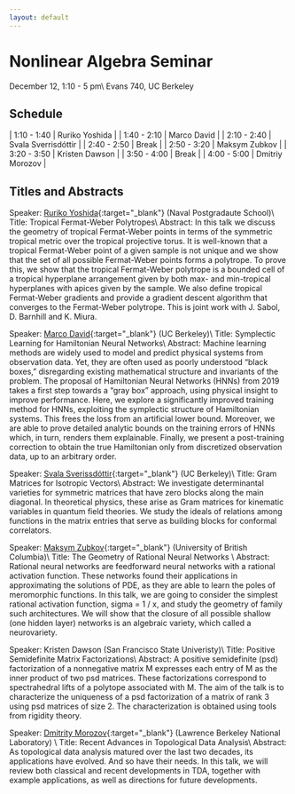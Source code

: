 ```yaml
---
layout: default
---
```



# Nonlinear Algebra Seminar
December 12, 1:10 - 5 pm\\
Evans 740, UC Berkeley

## Schedule

| 1:10 - 1:40 | Ruriko Yoshida |
| 1:40 - 2:10 | Marco David |
| 2:10 - 2:40 | Svala Sverrisdóttir  |
| 2:40 - 2:50 | Break |
| 2:50 - 3:20 | Maksym Zubkov |
| 3:20 - 3:50 | Kristen Dawson  |
| 3:50 - 4:00 | Break |
| 4:00 - 5:00 | Dmitriy Morozov |

## Titles and Abstracts




<span class="header-color">Speaker:</span>
[Ruriko Yoshida](http://www.polytopes.net){:target="_blank"} (Naval Postgradaute School)\\
<span class="header-color">Title:</span>
Tropical Fermat-Weber Polytropes\\
<span class="header-color">Abstract:</span>
In this talk we discuss the geometry of tropical Fermat-Weber points in terms of the symmetric tropical metric over the tropical projective torus.  It is well-known that a tropical Fermat-Weber point of a given sample is not unique and we show that the set of all possible Fermat-Weber points forms a polytrope. To prove this, we show that the tropical Fermat-Weber polytrope is a bounded cell of a tropical hyperplane arrangement given by both max- and min-tropical hyperplanes with apices given by the sample. We also define tropical Fermat-Weber gradients and provide a gradient descent algorithm that converges to the Fermat-Weber polytrope.  This is joint work with J. Sabol, D. Barnhill and K. Miura. 


<span class="header-color">Speaker:</span>
[Marco David](https://physics.berkeley.edu/people/marco-david){:target="_blank"} (UC Berkeley)\\
<span class="header-color">Title:</span>
Symplectic Learning for Hamiltonian Neural Networks\\
<span class="header-color">Abstract:</span>
Machine learning methods are widely used to model and predict physical systems from observation data. Yet, they are often used as poorly understood “black boxes,” disregarding existing mathematical structure and invariants of the problem. The proposal of Hamiltonian Neural Networks (HNNs) from 2019 takes a first step towards a “gray box” approach, using physical insight to improve performance. Here, we explore a significantly improved training method for HNNs, exploiting the symplectic structure of Hamiltonian systems. This frees the loss from an artificial lower bound. Moreover, we are able to prove detailed analytic bounds on the training errors of HNNs which, in turn, renders them explainable. Finally, we present a post-training correction to obtain the true Hamiltonian only from discretized observation data, up to an arbitrary order.

<span class="header-color">Speaker:</span>
[Svala Sverissdóttir](https://math.berkeley.edu/~svala/){:target="_blank"} (UC Berkeley)\\
<span class="header-color">Title:</span>
Gram Matrices for Isotropic Vectors\\
<span class="header-color">Abstract:</span>
We investigate determinantal varieties
for symmetric matrices that have
zero blocks along the main diagonal.
In theoretical physics,  these arise as Gram matrices for
kinematic variables in quantum field theories.
We study the ideals of relations among
functions in the matrix entries
that serve as building blocks for conformal correlators.





<span class="header-color">Speaker:</span>
[Maksym Zubkov](https://maksymzubkov.info){:target="_blank"} (University of British Columbia)\\
<span class="header-color">Title:</span>
The Geometry of Rational Neural Networks \\
<span class="header-color">Abstract:</span>
Rational neural networks are feedforward neural networks with a rational activation function. These networks found their applications in approximating the solutions of PDE, as they are able to learn the poles of meromorphic functions. In this talk, we are going to consider the simplest rational activation function, sigma = 1 / x, and study the geometry of family such architectures. We will show that the closure of all possible shallow (one hidden layer) networks is an algebraic variety, which called a neurovariety.

<span class="header-color">Speaker:</span>
Kristen Dawson (San Francisco State Univeristy)\\
<span class="header-color">Title:</span>
Positive Semidefinite Matrix Factorizations\\
<span class="header-color">Abstract:</span>
A positive semidefinite (psd) factorization of a nonnegative matrix M expresses each entry of M as the inner product of two psd matrices. These factorizations correspond to spectrahedral lifts of a polytope associated with M. The aim of the talk is to characterize the uniqueness of a psd factorization of a matrix of rank 3 using psd matrices of size 2. The characterization is obtained using tools from rigidity theory.


<span class="header-color">Speaker:</span>
[Dmitrity Morozov](https://www.mrzv.org){:target="_blank"} (Lawrence Berkeley National Laboratory) \\
<span class="header-color">Title:</span>
Recent Advances in Topological Data Analysis\\
<span class="header-color">Abstract:</span>
As topological data analysis matured over the last two decades, its applications
have evolved. And so have their needs. In this talk, we will review both
classical and recent developments in TDA, together with example applications, as
well as directions for future developments.

